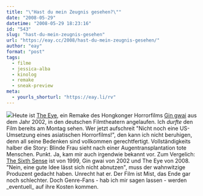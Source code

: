 ```yaml
---
title: "\"Hast du mein Zeugnis gesehen?\""
date: "2008-05-29"
datetime: "2008-05-29 18:23:16"
id: "543"
slug: "hast-du-mein-zeugnis-gesehen"
url: "https://eay.cc/2008/hast-du-mein-zeugnis-gesehen/"
author: "eay"
format: "post"
tags:
  - filme
  - jessica-alba
  - kinolog
  - remake
  - sneak-preview
meta:
  - yourls_shorturl: "https://eay.li/rv"
---
```


![](/uploads/2008/theeye.jpg)Heute ist [The Eye](http://www.imdb.com/title/tt0406759/), ein Remake des Hongkonger Horrorfilms [Gin gwai](http://www.imdb.com/title/tt0325655/) aus dem Jahr 2002, in den deutschen Filmtheatern angelaufen. Ich _durfte_ den Film bereits am Montag sehen. Wer jetzt aufschreit "Nicht noch eine US-Umsetzung eines asiatischen Horrorfilms!", den kann ich nicht beruhigen, denn all seine Bedenken sind vollkommen gerechtfertigt. Vollständigkeits halber die Story: Blinde Frau sieht nach einer Augentransplantation tote Menschen. Punkt. Ja, kam mir auch irgendwie bekannt vor. Zum Vergelich: [The Sixth Sense](http://www.amazon.de/exec/obidos/ASIN/B0002KVMRS/eayznet-21) ist von 1999, Gin gwai von 2002 und The Eye von 2008. "Nein, eine gute Idee lässt sich nicht abnutzen", muss der wahnwitzige Produzent gedacht haben. Unrecht hat er. Der Film ist Mist, das Ende gar noch schlechter. Doch Genre-Fans - hab ich mir sagen lassen - werden \_eventuell\_ auf ihre Kosten kommen.
